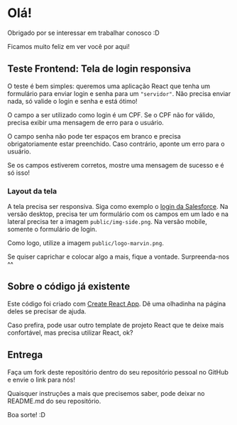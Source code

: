 # Olá!

Obrigado por se interessar em trabalhar conosco :D

Ficamos muito feliz em ver você por aqui!

## Teste Frontend: Tela de login responsiva

O teste é bem simples: queremos uma aplicação React que tenha um formulário para enviar login e senha para um `"servidor"`. Não precisa enviar nada, só valide o login e senha e está ótimo!

O campo a ser utilizado como login é um CPF. Se o CPF não for válido, precisa exibir uma mensagem de erro para o usuário.

O campo senha não pode ter espaços em branco e precisa obrigatoriamente estar preenchido. Caso contrário, aponte um erro para o usuário.

Se os campos estiverem corretos, mostre uma mensagem de sucesso e é só isso!

### Layout da tela

A tela precisa ser responsiva. Siga como exemplo o [login da Salesforce](https://login.salesforce.com/?locale=br). Na versão desktop, precisa ter um formulário com os campos em um lado e na lateral precisa ter a imagem `public/img-side.png`. Na versão mobile, somente o formulário de login.

Como logo, utilize a imagem `public/logo-marvin.png`.

Se quiser caprichar e colocar algo a mais, fique a vontade. Surpreenda-nos ^^

## Sobre o código já existente
Este código foi criado com [Create React App](https://github.com/facebook/create-react-app). Dê uma olhadinha na página deles se precisar de ajuda.

Caso prefira, pode usar outro template de projeto React que te deixe mais confortável, mas precisa utilizar React, ok?

## Entrega
Faça um fork deste repositório dentro do seu repositório pessoal no GitHub e envie o link para nós!

Quaisquer instruções a mais que precisemos saber, pode deixar no README.md do seu repositório.

Boa sorte! :D
